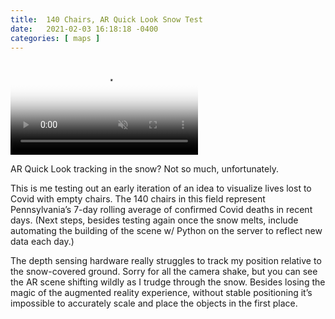 ```yaml
---
title:  140 Chairs, AR Quick Look Snow Test
date:   2021-02-03 16:18:18 -0400
categories: [ maps ]
---
```


<video src="/assets/vid/ar-140-chairs-snow-test-720.mov" poster="/assets/img/ar-140-chairs-snow-test.jpg" controls muted loop style="max-width: 100%;">
    Augmented Reality video showing 140 chairs in a snowy field.
</video>

AR Quick Look tracking in the snow? Not so much, unfortunately.

This is me testing out an early iteration of an idea to visualize lives lost to Covid with empty chairs. The 140 chairs in this field represent Pennsylvania’s 7-day rolling average of confirmed Covid deaths in recent days. (Next steps, besides testing again once the snow melts, include automating the building of the scene w/ Python on the server to reflect new data each day.)

The depth sensing hardware really struggles to track my position relative to the snow-covered ground. Sorry for all the camera shake, but you can see the AR scene shifting wildly as I trudge through the snow. Besides losing the magic of the augmented reality experience, without stable positioning it’s impossible to accurately scale and place the objects in the first place.
